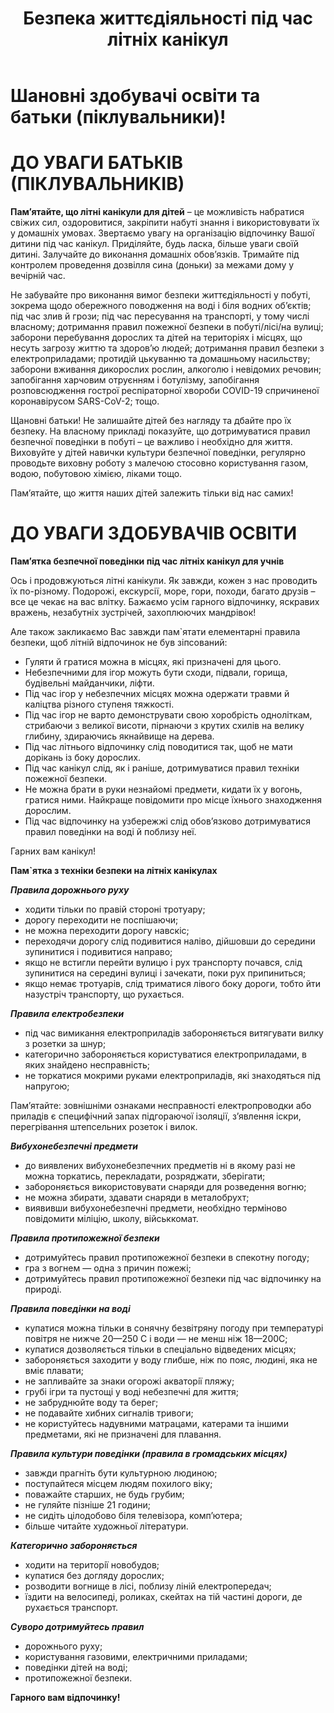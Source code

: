 ﻿---
title: Безпека життєдіяльності під час літніх канікул
---

# Шановні здобувачі освіти та батьки (піклувальники)!

# ДО УВАГИ БАТЬКІВ (ПІКЛУВАЛЬНИКІВ)

**Пам’ятайте, що літні канікули для дітей** – це можливість набратися свіжих сил, оздоровитися, закріпити набуті знання і використовувати їх у домашніх умовах. Звертаємо увагу на організацію відпочинку Вашої дитини під час канікул. Приділяйте, будь ласка, більше уваги своїй дитині. Залучайте до виконання домашніх обов’язків. Тримайте під контролем проведення дозвілля сина (доньки) за межами дому у вечірній час.

Не забувайте про виконання вимог безпеки життєдіяльності у побуті, зокрема щодо обережного поводження на воді і біля водних об’єктів; під час злив й грози; під час пересування на транспорті, у тому числі власному; дотримання правил пожежної безпеки в побуті/лісі/на вулиці; заборони перебування дорослих та дітей на територіях і місцях, що несуть загрозу життю та здоров’ю людей; дотримання правил безпеки з електроприладами; протидій цькуванню та домашньому насильству; заборони вживання дикорослих рослин, алкоголю і невідомих речовин; запобігання харчовим отруєнням і ботулізму, запобігання розповсюдження гострої респіраторної хвороби COVID-19 спричиненої коронавірусом SARS-CoV-2; тощо.

Щановні батьки! Не залишайте дітей без нагляду та дбайте про їх безпеку. На власному прикладі показуйте, що дотримуватися правил безпечної поведінки в побуті – це важливо і необхідно для життя. Виховуйте у дітей навички культури безпечної поведінки, регулярно проводьте виховну роботу з малечою стосовно користування газом, водою, побутовою хімією, ліками тощо.

Пам’ятайте, що життя наших дітей залежить тільки від нас самих!

# ДО УВАГИ ЗДОБУВАЧІВ ОСВІТИ

**Пам’ятка безпечної поведінки під час літніх канікул для учнів**

Ось і продовжуються літні канікули. Як завжди, кожен з нас проводить їх по-різному. Подорожі, екскурсії, море, гори, походи, багато друзів – все це чекає на вас влітку. Бажаємо усім гарного відпочинку, яскравих вражень, незабутніх зустрічей, захоплюючих мандрівок!

Але також закликаємо Вас завжди пам`ятати елементарні правила безпеки, щоб літній відпочинок не був зіпсований:

- Гуляти й гратися можна в місцях, які призначені для цього.
- Небезпечними для ігор можуть бути сходи, підвали, горища, будівельні майданчики, ліфти.
- Під час ігор у небезпечних місцях можна одержати травми й каліцтва різного ступеня тяжкості.
- Під час ігор не варто демонструвати свою хоробрість одноліткам, стрибаючи з великої висоти, пірнаючи з крутих схилів на велику глибину, здираючись якнайвище на дерева.
- Під час літнього відпочинку слід поводитися так, щоб не мати дорікань із боку дорослих.
- Під час канікул слід, як і раніше, дотримуватися правил техніки пожежної безпеки.
- Не можна брати в руки незнайомі предмети, кидати їх у вогонь, гратися ними. Найкраще повідомити про місце їхнього знаходження дорослим.
- Під час відпочинку на узбережжі слід обов’язково дотримуватися правил поведінки на воді й поблизу неї.

Гарних вам канікул!

**Пам`ятка з техніки безпеки на літніх канікулах**

_**Правила дорожнього руху**_

- ходити тільки по правiй сторонi тротуару;
- дорогу переходити не поспiшаючи;
- не можна переходити дорогу навскіс;
- переходячи дорогу слiд подивитися налiво, дiйшовши до середини зупинитися i подивитися направо;
- якщо не встигли перейти вулицю i рух транспорту почався, слiд зупинитися на серединi вулицi i зачекати, поки рух припиниться;
- якщо немає тротуарiв, слiд триматися лiвого боку дороги, тобто йти назустріч транспорту, що рухається.

_**Правила електробезпеки**_

- під час вимикання електроприладiв забороняється витягувати вилку з розетки за шнур;
- категорично забороняється користуватися електроприладами, в яких знайдено несправнiсть;
- не торкатися мокрими руками електроприладiв, якi знаходяться під напругою;

Пам’ятайте: зовнiшнiми ознаками несправностi електропроводки або приладiв є специфiчний запах пiдгораючої iзоляції, з’явлення іскри, перегрівання штепсельних розеток i вилок.

_**Вибухонебезпечні предмети**_

- до виявлених вибухонебезпечних предметiв нi в якому разi не можна торкатись, перекладати, розряджати, зберiгати;
- забороняється використовувати снаряди для розведення вогню;
- не можна збирати, здавати снаряди в металобрухт;
- виявивши вибухонебезпечнi предмети, необхiдно термiново повiдомити мiлiцiю, школу, вiйськкомат.

_**Правила протипожежної безпеки**_

- дотримуйтесь правил протипожежної безпеки в спекотну погоду;
- гра з вогнем — одна з причин пожежi;
- дотримуйтесь правил протипожежної безпеки під час відпочинку на природі.

_**Правила поведiнки на водi**_

- купатися можна тiльки в сонячну безвiтряну погоду при температурі повiтря не нижче 20—250 С i води — не менш нiж 18—200С;
- купатися дозволяється тiльки в спецiально вiдведених мiсцях;
- забороняється заходити у воду глибше, нiж по пояс, людинi, яка не вмiє плавати;
- не запливайте за знаки огорожi акваторiї пляжу;
- грубi iгри та пустощi у водi небезпечнi для життя;
- не забруднюйте воду та берег;
- не подавайте хибних сигналiв тривоги;
- не користуйтесь надувними матрацами, катерами та iншими предметами, якi не призначенi для плавання.

_**Правила культури поведінки (правила в громадських місцях)**_

- завжди прагнiть бути культурною людиною;
- поступайтеся мiсцем людям похилого вiку;
- поважайте старших, не будь грубим;
- не гуляйте пiзнiше 21 години;
- не сидiть цiлодобово бiля телевiзора, комп’ютера;
- бiльше читайте художньої лiтератури.

_**Категорично забороняється**_

- ходити на територiї новобудов;
- купатися без догляду дорослих;
- розводити вогнище в лiсi, поблизу лiнiй електропередач;
- їздити на велосипедi, роликах, скейтах на тiй частинi дороги, де рухається транспорт.

_**Суворо дотримуйтесь правил**_

- дорожнього руху;
- користування газовими, електричними приладами;
- поведiнки дiтей на водi;
- протипожежної безпеки.

**Гарного вам відпочинку!**

<youtube id="kTCENmF3ACA" />

<youtube id="M-XRbJiKh4Y" />
